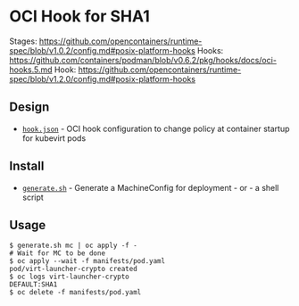 # OCI Hook for SHA1

Stages: https://github.com/opencontainers/runtime-spec/blob/v1.0.2/config.md#posix-platform-hooks
Hooks: https://github.com/containers/podman/blob/v0.6.2/pkg/hooks/docs/oci-hooks.5.md
Hook: https://github.com/opencontainers/runtime-spec/blob/v1.2.0/config.md#posix-platform-hooks

## Design

- [`hook.json`](contrib/hook.json) - OCI hook configuration to change policy at container startup for kubevirt pods

## Install

- [`generate.sh`](generate.sh) - Generate a MachineConfig for deployment - or - a shell script

## Usage

    $ generate.sh mc | oc apply -f -
    # Wait for MC to be done
    $ oc apply --wait -f manifests/pod.yaml
    pod/virt-launcher-crypto created
    $ oc logs virt-launcher-crypto
    DEFAULT:SHA1
    $ oc delete -f manifests/pod.yaml
